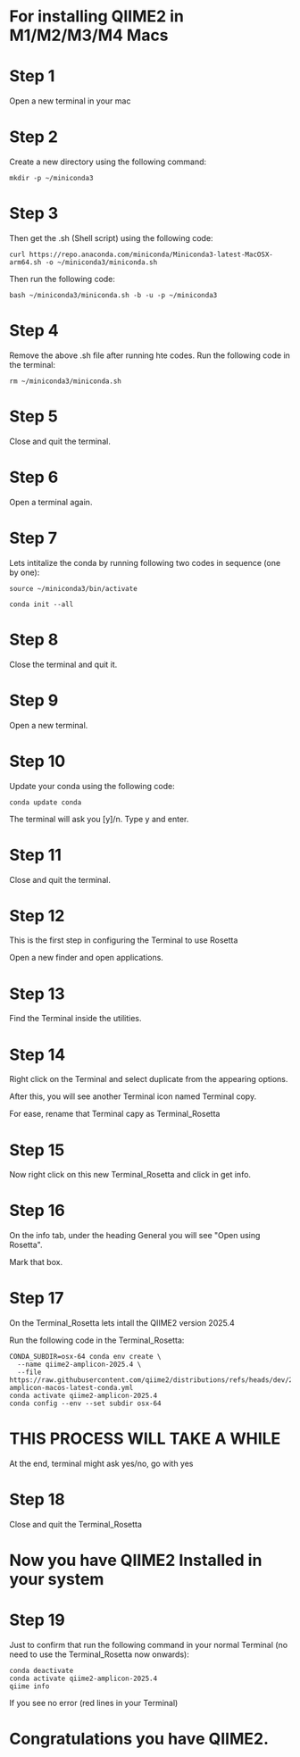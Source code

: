 # For installing QIIME2 in M1/M2/M3/M4 Macs


# Step 1

Open a new terminal in your mac

# Step 2

Create a new directory using the following command:

```
mkdir -p ~/miniconda3
```

# Step 3

Then get the .sh (Shell script) using the following code:

```
curl https://repo.anaconda.com/miniconda/Miniconda3-latest-MacOSX-arm64.sh -o ~/miniconda3/miniconda.sh
```

Then run the following code:

```
bash ~/miniconda3/miniconda.sh -b -u -p ~/miniconda3
```

# Step 4

Remove the above .sh file after running hte codes. Run the following code in the terminal:

```
rm ~/miniconda3/miniconda.sh
```

# Step 5

Close and quit the terminal.

# Step 6

Open a terminal again.

# Step 7

Lets intitalize the conda by running following two codes in sequence (one by one):

```
source ~/miniconda3/bin/activate
```

```
conda init --all
```

# Step 8

Close the terminal and quit it. 

# Step 9

Open a new terminal.

# Step 10

Update your conda using the following code:

```
conda update conda
```

The terminal will ask you [y]/n. Type y and enter.

# Step 11

Close and quit the terminal. 

# Step 12

This is the first step in configuring the Terminal to use Rosetta

Open a new finder and open applications.

# Step 13

Find the Terminal inside the utilities.

# Step 14

Right click on the Terminal and select duplicate from the appearing options. 

After this, you will see another Terminal icon named Terminal copy.

For ease, rename that Terminal capy as Terminal_Rosetta

# Step 15

Now right click on this new Terminal_Rosetta and click in get info.

# Step 16

On the info tab, under the heading General you will see "Open using Rosetta".

Mark that box.

# Step 17

On the Terminal_Rosetta lets intall the QIIME2 version 2025.4

Run the following code in the Terminal_Rosetta:

```
CONDA_SUBDIR=osx-64 conda env create \
  --name qiime2-amplicon-2025.4 \
  --file https://raw.githubusercontent.com/qiime2/distributions/refs/heads/dev/2025.4/amplicon/released/qiime2-amplicon-macos-latest-conda.yml
conda activate qiime2-amplicon-2025.4
conda config --env --set subdir osx-64
```

 # THIS PROCESS WILL TAKE A WHILE


At the end, terminal might ask yes/no, go with  yes

# Step 18

Close and quit the Terminal_Rosetta


# Now you have QIIME2 Installed in your system

# Step 19

Just to confirm that run the following command in your normal Terminal (no need to use the Terminal_Rosetta now onwards):

```
conda deactivate
conda activate qiime2-amplicon-2025.4
qiime info
```

If you see no error (red lines in your Terminal)

# Congratulations you have QIIME2. 
